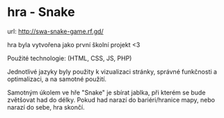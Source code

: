 # hra - Snake

url: http://swa-snake-game.rf.gd/

hra byla vytvořena jako první školní projekt <3

Použité technologie: (HTML, CSS, JS, PHP)

Jednotlivé jazyky byly použity k vizualizaci stránky, správné funkčnosti a optimalizaci, a na samotné použití.


Samotným úkolem ve hře "Snake" je sbírat jablka, při kterém se bude zvětšovat had do délky. Pokud had narazí do bariéri/hranice mapy, nebo narazí do sebe, hra skončí.
